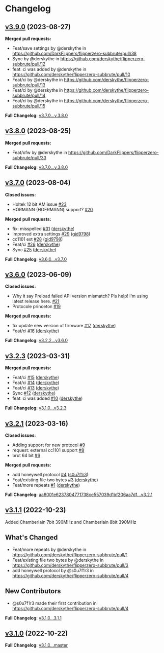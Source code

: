 # Changelog

## [v3.9.0](https://github.com/DarkFlippers/flipperzero-subbrute/tree/v3.9.0) (2023-08-27)

**Merged pull requests:**

* Feat/save settings by @derskythe in https://github.com/DarkFlippers/flipperzero-subbrute/pull/38
* Sync by @derskythe in https://github.com/derskythe/flipperzero-subbrute/pull/12
* feat: ci was added by @derskythe in https://github.com/derskythe/flipperzero-subbrute/pull/10
* Feat/ci by @derskythe in https://github.com/derskythe/flipperzero-subbrute/pull/13
* Feat/ci by @derskythe in https://github.com/derskythe/flipperzero-subbrute/pull/14
* Feat/ci by @derskythe in https://github.com/derskythe/flipperzero-subbrute/pull/15

**Full Changelog**: [v3.7.0...v.3.8.0](https://github.com/DarkFlippers/flipperzero-subbrute/compare/v3.7.0...v.3.8.0)

## [v3.8.0](https://github.com/DarkFlippers/flipperzero-subbrute/tree/v3.8.0) (2023-08-25)

**Merged pull requests:**

* Feat/ofw by @derskythe in https://github.com/DarkFlippers/flipperzero-subbrute/pull/33

**Full Changelog**: [v3.7.0...v.3.8.0](https://github.com/DarkFlippers/flipperzero-subbrute/compare/v3.7.0...v.3.8.0)

## [v3.7.0](https://github.com/DarkFlippers/flipperzero-subbrute/tree/v3.7.0) (2023-08-04)

**Closed issues:**

- Holtek 12 bit AM issue [\#23](https://github.com/DarkFlippers/flipperzero-subbrute/issues/23)
- HORMANN \(HOERMANN\) support? [\#20](https://github.com/DarkFlippers/flipperzero-subbrute/issues/20)

**Merged pull requests:**

- fix: misspelled [\#31](https://github.com/DarkFlippers/flipperzero-subbrute/pull/31) ([derskythe](https://github.com/derskythe))
- Improved extra settings [\#29](https://github.com/DarkFlippers/flipperzero-subbrute/pull/29) ([gid9798](https://github.com/gid9798))
- сc1101 ext [\#28](https://github.com/DarkFlippers/flipperzero-subbrute/pull/28) ([gid9798](https://github.com/gid9798))
- Feat/ci [\#26](https://github.com/DarkFlippers/flipperzero-subbrute/pull/26) ([derskythe](https://github.com/derskythe))
- Sync [\#25](https://github.com/DarkFlippers/flipperzero-subbrute/pull/25) ([derskythe](https://github.com/derskythe))

**Full Changelog**: [v3.6.0...v3.7.0](https://github.com/DarkFlippers/flipperzero-subbrute/compare/v3.6.0...v3.7.0)

## [v3.6.0](https://github.com/DarkFlippers/flipperzero-subbrute/tree/v3.6.0) (2023-06-09)

**Closed issues:**

- Why it say Preload failed API version mismatch? Pls help! I'm using latest release here. [\#21](https://github.com/DarkFlippers/flipperzero-subbrute/issues/21)
- Protocole princeton [\#19](https://github.com/DarkFlippers/flipperzero-subbrute/issues/19)

**Merged pull requests:**

- fix update new version of firmware [\#17](https://github.com/DarkFlippers/flipperzero-subbrute/pull/17) ([derskythe](https://github.com/derskythe))
- Feat/ci [\#16](https://github.com/DarkFlippers/flipperzero-subbrute/pull/16) ([derskythe](https://github.com/derskythe))

**Full Changelog**: [v3.2.2...v3.6.0](https://github.com/DarkFlippers/flipperzero-subbrute/compare/v3.2.2...v3.6.0)

## [v3.2.3](https://github.com/DarkFlippers/flipperzero-subbrute/tree/v3.2.3) (2023-03-31)

**Merged pull requests:**

- Feat/ci [\#15](https://github.com/DarkFlippers/flipperzero-subbrute/pull/15) ([derskythe](https://github.com/derskythe))
- Feat/ci [\#14](https://github.com/DarkFlippers/flipperzero-subbrute/pull/14) ([derskythe](https://github.com/derskythe))
- Feat/ci [\#13](https://github.com/DarkFlippers/flipperzero-subbrute/pull/13) ([derskythe](https://github.com/derskythe))
- Sync [\#12](https://github.com/DarkFlippers/flipperzero-subbrute/pull/12) ([derskythe](https://github.com/derskythe))
- feat: ci was added [\#10](https://github.com/DarkFlippers/flipperzero-subbrute/pull/10) ([derskythe](https://github.com/derskythe))

**Full Changelog**: [v3.1.0...v3.2.3](https://github.com/DarkFlippers/flipperzero-subbrute/compare/v3.1.0...v3.2.3)

## [v3.2.1](https://github.com/DarkFlippers/flipperzero-subbrute/tree/v3.2.1) (2023-03-16)

**Closed issues:**

- Adding support for new protocol [\#9](https://github.com/DarkFlippers/flipperzero-subbrute/issues/9)
- request: external cc1101 support [\#8](https://github.com/DarkFlippers/flipperzero-subbrute/issues/8)
- brut 64 bit [\#6](https://github.com/DarkFlippers/flipperzero-subbrute/issues/6)

**Merged pull requests:**

- add honeywell protocol [\#4](https://github.com/DarkFlippers/flipperzero-subbrute/pull/4) ([s0u7f1r3](https://github.com/s0u7f1r3))
- Feat/existing file two bytes [\#3](https://github.com/DarkFlippers/flipperzero-subbrute/pull/3) ([derskythe](https://github.com/derskythe))
- Feat/more repeats [\#1](https://github.com/DarkFlippers/flipperzero-subbrute/pull/1) ([derskythe](https://github.com/derskythe))

**Full Changelog**: [aa8001e6237804771738ce557039d1bf206aa7d1...v3.2.1](https://github.com/DarkFlippers/flipperzero-subbrute/compare/aa8001e6237804771738ce557039d1bf206aa7d1...v3.2.1)

## [v3.1.1](https://github.com/DarkFlippers/flipperzero-subbrute/releases/tag/v3.1.1) (2022-10-23)

Added Chamberlain 7bit 390MHz and Chamberlain 8bit 390MHz

## What's Changed
* Feat/more repeats by @derskythe in https://github.com/derskythe/flipperzero-subbrute/pull/1
* Feat/existing file two bytes by @derskythe in https://github.com/derskythe/flipperzero-subbrute/pull/3
* add honeywell protocol by @s0u7f1r3 in https://github.com/derskythe/flipperzero-subbrute/pull/4

## New Contributors
* @s0u7f1r3 made their first contribution in https://github.com/derskythe/flipperzero-subbrute/pull/4

**Full Changelog**: [v3.1.0...3.1.1](https://github.com/DarkFlippers/flipperzero-subbrute/compare/v3.1.0...3.1.1)

## [v3.1.0](https://github.com/DarkFlippers/flipperzero-subbrute/releases/tag/v3.1.0) (2022-10-22)

**Full Changelog**: [v3.1.0...master](https://github.com/DarkFlippers/flipperzero-subbrute/compare/v3.1.0...master)
